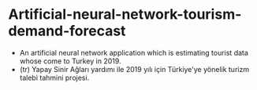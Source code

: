 # Artificial-neural-network-tourism-demand-forecast

- An artificial neural network application which is estimating tourist data whose come to Turkey in 2019. 
- (tr) Yapay Sinir Ağları yardımı ile 2019 yılı için Türkiye'ye yönelik turizm talebi tahmini projesi.

